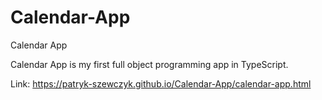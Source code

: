 # Calendar-App
Calendar App

Calendar App is my first full object programming app in TypeScript.

Link: https://patryk-szewczyk.github.io/Calendar-App/calendar-app.html
